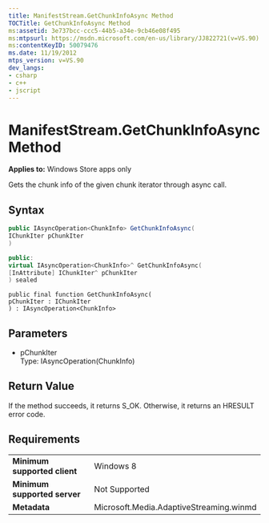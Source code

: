 ```yaml
---
title: ManifestStream.GetChunkInfoAsync Method
TOCTitle: GetChunkInfoAsync Method
ms:assetid: 3e737bcc-ccc5-44b5-a34e-9cb46e08f495
ms:mtpsurl: https://msdn.microsoft.com/en-us/library/JJ822721(v=VS.90)
ms:contentKeyID: 50079476
ms.date: 11/19/2012
mtps_version: v=VS.90
dev_langs:
- csharp
- c++
- jscript
---
```


# ManifestStream.GetChunkInfoAsync Method

**Applies to:** Windows Store apps only

Gets the chunk info of the given chunk iterator through async call.

## Syntax

``` csharp
public IAsyncOperation<ChunkInfo> GetChunkInfoAsync(
IChunkIter pChunkIter
)
```

``` c++
public:
virtual IAsyncOperation<ChunkInfo>^ GetChunkInfoAsync(
[InAttribute] IChunkIter^ pChunkIter
) sealed
```

``` jscript
public final function GetChunkInfoAsync(
pChunkIter : IChunkIter
) : IAsyncOperation<ChunkInfo>
```

## Parameters

  - pChunkIter  
    Type: IAsyncOperation(ChunkInfo)

## Return Value

If the method succeeds, it returns S\_OK. Otherwise, it returns an HRESULT error code.

## Requirements

|||
|--- |--- |
|**Minimum supported client**|Windows 8|
|**Minimum supported server**|Not Supported|
|**Metadata**|Microsoft.Media.AdaptiveStreaming.winmd|

